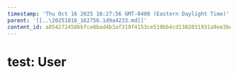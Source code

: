 ```yaml
---
timestamp: 'Thu Oct 16 2025 16:27:56 GMT-0400 (Eastern Daylight Time)'
parent: '[[..\20251016_162756.1d9a4233.md]]'
content_id: a854272450bbfce8bad4b3af319f4153ce519bb4cd1382031931a9ee3be53ac8
---
```


# test: User
